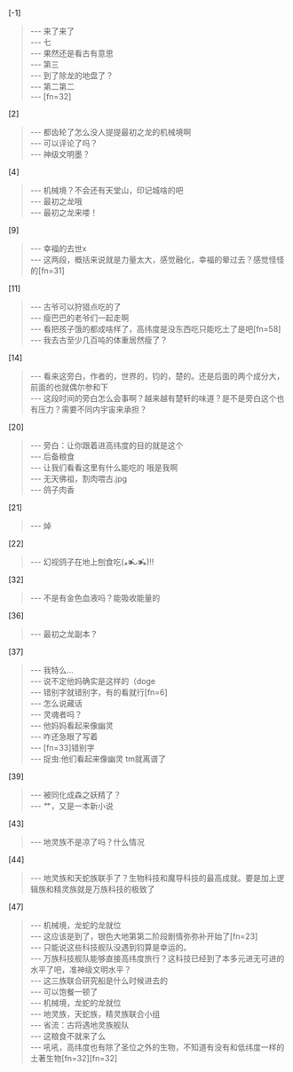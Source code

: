 
[-1] 
>--- 来了来了<br>
>--- 七<br>
>--- 果然还是看古有意思<br>
>--- 第三<br>
>--- 到了除龙的地盘了？<br>
>--- 第二第二<br>
>--- [fn=32]<br>

[2] 
>--- 都齿轮了怎么没人提提最初之龙的机械境啊<br>
>--- 可以评论了吗？<br>
>--- 神级文明墨？<br>

[4] 
>--- 机械境？不会还有天堂山，印记城啥的吧<br>
>--- 最初之龙哦<br>
>--- 最初之龙来喽！<br>

[9] 
>--- 幸福的去世x<br>
>--- 这两段，概括来说就是力量太大，感觉融化，幸福的晕过去？感觉怪怪的[fn=31]<br>

[11] 
>--- 古爷可以狩猎点吃的了<br>
>--- 瘦巴巴的老爷们一起走啊<br>
>--- 看把孩子饿的都成啥样了，高纬度是没东西吃只能吃土了是吧[fn=58]<br>
>--- 我去古至少几百吨的体重居然瘦了？<br>

[14] 
>--- 看来这旁白，作者的，世界的，钧的，楚的。还是后面的两个成分大，前面的也就偶尔参和下<br>
>--- 这段时间的旁白怎么会事啊？越来越有楚轩的味道？是不是旁白这个也有压力？需要不同内宇宙来承担？<br>

[20] 
>--- 旁白：让你跟着进高纬度的目的就是这个<br>
>--- 后备粮食<br>
>--- 让我们看看这里有什么能吃的
哦是我啊<br>
>--- 无天佛祖，割肉喂古.jpg<br>
>--- 鸽子肉香<br>

[21] 
>--- 焯<br>

[22] 
>--- 幻视鸽子在地上刨食吃(⁎⁍̴̛ᴗ⁍̴̛⁎)‼<br>

[32] 
>--- 不是有金色血液吗？能吸收能量的<br>

[36] 
>--- 最初之龙副本？<br>

[37] 
>--- 我特么...<br>
>--- 说不定他妈确实是这样的（doge<br>
>--- 错别字就错别字，有的看就行[fn=6]<br>
>--- 怎么说藏话<br>
>--- 灵魂者吗？<br>
>--- 他妈妈看起来像幽灵<br>
>--- 咋还急眼了写着<br>
>--- [fn=33]错别字<br>
>--- 捉虫:他们看起来像幽灵
tm就离谱了<br>

[39] 
>--- 被同化成森之妖精了？<br>
>--- 艹，又是一本新小说<br>

[43] 
>--- 地灵族不是凉了吗？什么情况<br>

[44] 
>--- 地灵族和天蛇族联手了？生物科技和魔导科技的最高成就。要是加上逻辑族和精灵族就是万族科技的极致了<br>

[47] 
>--- 机械境，龙蛇的龙就位<br>
>--- 这应该是到了，银色大地第第二阶段剧情弥弥补开始了[fn=23]<br>
>--- 只能说这些科技舰队没遇到钧算是幸运的。<br>
>--- 万族科技舰队能够直接高纬度旅行？这科技已经到了本多元进无可进的水平了吧，准神级文明水平？<br>
>--- 这三族联合研究船是什么时候进去的<br>
>--- 可以饱餐一顿了<br>
>--- 机械境，龙蛇的龙就位<br>
>--- 地灵族，天蛇族，精灵族联合小组<br>
>--- 省流：古将遇地灵族舰队<br>
>--- 这粮食不就来了么<br>
>--- 吼吼，高纬度也有除了圣位之外的生物，不知道有没有和低纬度一样的土著生物[fn=32][fn=32]<br>
